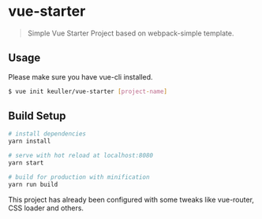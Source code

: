 # vue-starter

> Simple Vue Starter Project based on webpack-simple template.

## Usage

Please make sure you have vue-cli installed.

```bash
$ vue init keuller/vue-starter [project-name]
```

## Build Setup

``` bash
# install dependencies
yarn install

# serve with hot reload at localhost:8080
yarn start

# build for production with minification
yarn run build
```

This project has already been configured with some tweaks like vue-router, CSS loader and others.

